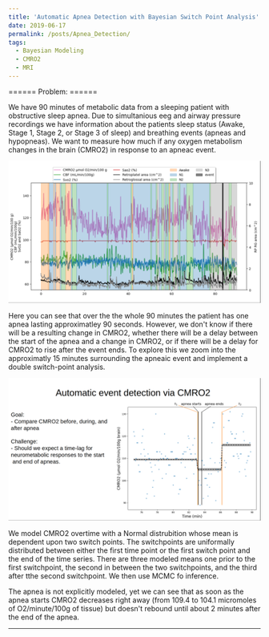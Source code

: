 ```yaml
---
title: 'Automatic Apnea Detection with Bayesian Switch Point Analysis'
date: 2019-06-17
permalink: /posts/Apnea_Detection/
tags:
  - Bayesian Modeling
  - CMRO2
  - MRI
---
```



====== Problem: ======

We have 90 minutes of metabolic data from a sleeping patient with obstructive sleep apnea. Due to simultanious eeg and airway pressure recordings we have information about the patients sleep status (Awake, Stage 1, Stage 2, or Stage 3 of sleep) and breathing events (apneas and hypopneas). We want to measure how much if any oxygen metabolism changes in the brain (CMRO2) in response to an apneac event.

![ Time course of patient sleep](../images/_post1/All_Metabolic.png)

Here you can see that over the the whole 90 minutes the patient has one apnea lasting approximatley 90 seconds. However, we don't know if there will be a resulting change in CMRO2, whether there will be a delay between the start of the apnea and a change in CMRO2, or if there will be a delay for CMRO2 to rise after the event ends. To explore this we zoom into the approximatly 15 minutes surrounding the apneaic event and implement a double switch-point analysis.

![ Switch Point](../images/_post1/Apnea_Detection.png)

We model CMRO2 overtime with a Normal distrubition whose mean is dependent upon two switch points. The switchpoints are uniformally distributed between either the first time point or the first switch point and the end of the time series. There are three modeled means one prior to the first switchpoint, the second in between the two switchpoints, and the third after tthe second switchpoint. We then use MCMC fo inference.

The apnea is not explicitly modeled, yet we can see that as soon as the apnea starts CMRO2 decreases right away (from 109.4 to 104.1 micromoles of O2/minute/100g of tissue) but doesn't rebound until about 2 minutes after the end of the apnea.




------
